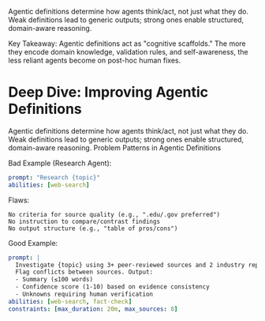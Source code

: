 Agentic definitions determine how agents think/act, not just what they do. Weak definitions lead to generic outputs; strong ones enable structured, domain-aware reasoning.

Key Takeaway: Agentic definitions act as "cognitive scaffolds." The more they encode domain knowledge, validation rules, and self-awareness, the less reliant agents become on post-hoc human fixes.


# Deep Dive: Improving Agentic Definitions

Agentic definitions determine how agents think/act, not just what they do. Weak definitions lead to generic outputs; strong ones enable structured, domain-aware reasoning.
Problem Patterns in Agentic Definitions

Bad Example (Research Agent):

```yaml
prompt: "Research {topic}"  
abilities: [web-search]  
```

Flaws:

    No criteria for source quality (e.g., ".edu/.gov preferred")
    No instruction to compare/contrast findings
    No output structure (e.g., "table of pros/cons")

Good Example:

```yaml
prompt: |  
  Investigate {topic} using 3+ peer-reviewed sources and 2 industry reports.  
  Flag conflicts between sources. Output:  
  - Summary (≤100 words)  
  - Confidence score (1-10) based on evidence consistency  
  - Unknowns requiring human verification  
abilities: [web-search, fact-check]  
constraints: [max_duration: 20m, max_sources: 8]
```


